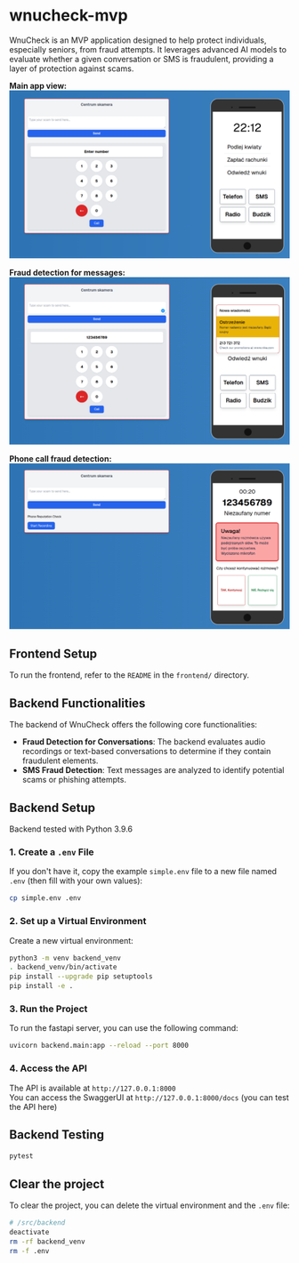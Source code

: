 # wnucheck-mvp

WnuCheck is an MVP application designed to help protect individuals, especially seniors, from fraud attempts. It leverages advanced AI models to evaluate whether a given conversation or SMS is fraudulent, providing a layer of protection against scams.

**Main app view:**
![general overview](./assets/screenshot1.png)

**Fraud detection for messages:**
![send sms](./assets/screenshot2.png)

**Phone call fraud detection:**
![phonecall](./assets/screenshot3.png)


## Frontend Setup

To run the frontend, refer to the `README` in the `frontend/` directory.

## Backend Functionalities

The backend of WnuCheck offers the following core functionalities:

- **Fraud Detection for Conversations**: The backend evaluates audio recordings or text-based conversations to determine if they contain fraudulent elements.
- **SMS Fraud Detection**: Text messages are analyzed to identify potential scams or phishing attempts.


## Backend Setup

Backend tested with Python 3.9.6

### 1. Create a `.env` File

If you don't have it, copy the example `simple.env` file to a new file named `.env` (then fill with your own values):

```bash
cp simple.env .env
```

### 2. Set up a Virtual Environment

Create a new virtual environment:

```bash
python3 -m venv backend_venv
. backend_venv/bin/activate
pip install --upgrade pip setuptools
pip install -e .
```

### 3. Run the Project

To run the fastapi server, you can use the following command:

```bash
uvicorn backend.main:app --reload --port 8000
```

### 4. Access the API

The API is available at `http://127.0.0.1:8000` \
You can access the SwaggerUI at `http://127.0.0.1:8000/docs` (you can test the API here)

## Backend Testing

```bash
pytest
``` 

## Clear the project

To clear the project, you can delete the virtual environment and the `.env` file:

```bash
# /src/backend
deactivate
rm -rf backend_venv
rm -f .env
```

